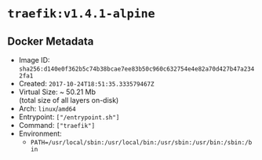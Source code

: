# `traefik:v1.4.1-alpine`

## Docker Metadata

- Image ID: `sha256:d140e0f362b5c74b38bcae7ee83b50c960c632754e4e82a70d427b47a2342fa1`
- Created: `2017-10-24T18:51:35.333579467Z`
- Virtual Size: ~ 50.21 Mb  
  (total size of all layers on-disk)
- Arch: `linux`/`amd64`
- Entrypoint: `["/entrypoint.sh"]`
- Command: `["traefik"]`
- Environment:
  - `PATH=/usr/local/sbin:/usr/local/bin:/usr/sbin:/usr/bin:/sbin:/bin`
